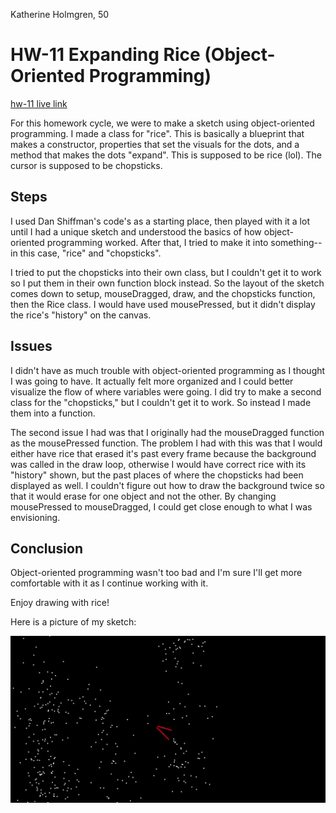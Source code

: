Katherine Holmgren, 50

# HW-11 Expanding Rice (Object-Oriented Programming)

[hw-11 live link](https://katholmgren.github.io/120-work/hw-11/)

For this homework cycle, we were to make a sketch using object-oriented programming. I made a class for "rice". This is basically a blueprint that makes a constructor, properties that set the visuals for the dots, and a method that makes the dots "expand". This is supposed to be rice (lol). The cursor is supposed to be chopsticks.

## Steps

I used Dan Shiffman's code's as a starting place, then played with it a lot until I had a unique sketch and understood the basics of how object-oriented programming worked. After that, I tried to make it into something-- in this case, "rice" and "chopsticks".

I tried to put the chopsticks into their own class, but I couldn't get it to work so I put them in their own function block instead. So the layout of the sketch comes down to setup, mouseDragged, draw, and the chopsticks function, then the Rice class. I would have used mousePressed, but it didn't display the rice's "history" on the canvas.


## Issues

I didn't have as much trouble with object-oriented programming as I thought I was going to have. It actually felt more organized and I could better visualize the flow of where variables were going. I did try to make a second class for the "chopsticks," but I couldn't get it to work. So instead I made them into a function.

The second issue I had was that I originally had the mouseDragged function as the mousePressed function. The problem I had with this was that I would either have rice that erased it's past every frame because the background was called in the draw loop, otherwise I would have correct rice with its "history" shown, but the past places of where the chopsticks had been displayed as well. I couldn't figure out how to draw the background twice so that it would erase for one object and not the other. By changing mousePressed to mouseDragged, I could get close enough to what I was envisioning.


## Conclusion

Object-oriented programming wasn't too bad and I'm sure I'll get more comfortable with it as I continue working with it.

Enjoy drawing with rice!

Here is a picture of my sketch:

![Image of hw-11](hw-11_img.png)
